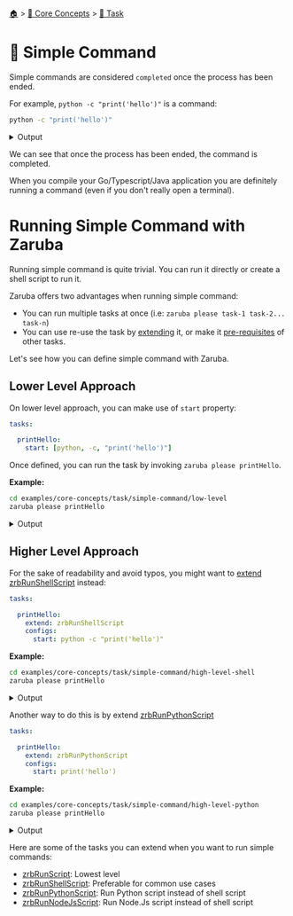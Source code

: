 <!--startTocHeader-->
[🏠](../../README.md) > [🧠 Core Concepts](../README.md) > [🔨 Task](README.md)
# 🥛 Simple Command
<!--endTocHeader-->

Simple commands are considered `completed` once the process has been ended.

For example, `python -c "print('hello')"` is a command:

<!--startCode-->
```bash
python -c "print('hello')"
```
 
<details>
<summary>Output</summary>
 
```````
hello
```````
</details>
<!--endCode-->

We can see that once the process has been ended, the command is completed.

When you compile your Go/Typescript/Java application you are definitely running a command (even if you don't really open a terminal).

# Running Simple Command with Zaruba

Running simple command is quite trivial. You can run it directly or create a shell script to run it.

Zaruba offers two advantages when running simple command:

* You can run multiple tasks at once (i.e: `zaruba please task-1 task-2... task-n`)
* You can use re-use the task by [extending](./extend-task.md) it, or make it [pre-requisites](./define-task-dependencies.md) of other tasks.

Let's see how you can define simple command with Zaruba.

## Lower Level Approach

On lower level approach, you can make use of `start` property:

```yaml
tasks:

  printHello:
    start: [python, -c, "print('hello')"]
```

Once defined, you can run the task by invoking `zaruba please printHello`.

__Example:__

<!--startCode-->
```bash
cd examples/core-concepts/task/simple-command/low-level
zaruba please printHello
```
 
<details>
<summary>Output</summary>
 
```````
Job Starting...
 Elapsed Time: 2.011µs
 Current Time: 15:58:48
  Run  'printHello' command on /home/gofrendi/zaruba/docs/examples/core-concepts/task/simple-command/low-level
   printHello            15:58:48.938 hello
  Successfully running  'printHello' command
  Job Running...
 Elapsed Time: 117.030553ms
 Current Time: 15:58:49
  
  Job Complete!!! 
  Terminating
  Job Ended...
 Elapsed Time: 228.416497ms
 Current Time: 15:58:49
zaruba please printHello
```````
</details>
<!--endCode-->

## Higher Level Approach

For the sake of readability and avoid typos, you might want to [extend](./extend-task.md) [zrbRunShellScript](../../core-tasks/zrb-run-shell-script.md) instead:

```yaml
tasks:

  printHello:
    extend: zrbRunShellScript
    configs:
      start: python -c "print('hello')"
```

__Example:__

<!--startCode-->
```bash
cd examples/core-concepts/task/simple-command/high-level-shell
zaruba please printHello
```
 
<details>
<summary>Output</summary>
 
```````
Job Starting...
 Elapsed Time: 1.44µs
 Current Time: 15:58:49
  Run  'printHello' command on /home/gofrendi/zaruba/docs/examples/core-concepts/task/simple-command/high-level-shell
   printHello            15:58:49.333 hello
  Successfully running  'printHello' command
  Job Running...
 Elapsed Time: 117.667878ms
 Current Time: 15:58:49
  
  Job Complete!!! 
  Terminating
  Job Ended...
 Elapsed Time: 317.970816ms
 Current Time: 15:58:49
zaruba please printHello
```````
</details>
<!--endCode-->


Another way to do this is by extend [zrbRunPythonScript](../../core-tasks/zrb-run-python-script.md)

```yaml
tasks:

  printHello:
    extend: zrbRunPythonScript
    configs:
      start: print('hello')
```

__Example:__

<!--startCode-->
```bash
cd examples/core-concepts/task/simple-command/high-level-python
zaruba please printHello
```
 
<details>
<summary>Output</summary>
 
```````
Job Starting...
 Elapsed Time: 1.505µs
 Current Time: 15:58:49
  Run  'printHello' command on /home/gofrendi/zaruba/docs/examples/core-concepts/task/simple-command/high-level-python
   printHello            15:58:49.823 hello
  Successfully running  'printHello' command
  Job Running...
 Elapsed Time: 116.966632ms
 Current Time: 15:58:49
  
  Job Complete!!! 
  Terminating
  Job Ended...
 Elapsed Time: 318.569074ms
 Current Time: 15:58:50
zaruba please printHello
```````
</details>
<!--endCode-->


Here are some of the tasks you can extend when you want to run simple commands:

* [zrbRunScript](../../core-tasks/zrb-run-script.md): Lowest level
* [zrbRunShellScript](../../core-tasks/zrb-run-shell-script.md): Preferable for common use cases
* [zrbRunPythonScript](../../core-tasks/zrb-run-python-script.md): Run Python script instead of shell script
* [zrbRunNodeJsScript](../../core-tasks/zrb-run-node-js-script.md): Run Node.Js script instead of shell script

<!--startTocSubTopic-->
<!--endTocSubTopic-->
